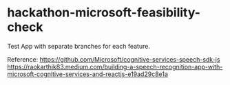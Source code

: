 
# hackathon-microsoft-feasibility-check

Test App with separate branches for each feature.

Reference: 
https://github.com/Microsoft/cognitive-services-speech-sdk-js
https://raokarthik83.medium.com/building-a-speech-recognition-app-with-microsoft-cognitive-services-and-reactjs-e19ad29c8e1a
